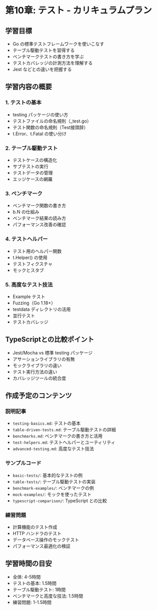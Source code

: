 # 第10章: テスト - カリキュラムプラン

## 学習目標

- Go の標準テストフレームワークを使いこなす
- テーブル駆動テストを習得する
- ベンチマークテストの書き方を学ぶ
- テストカバレッジの計測方法を理解する
- Jest などとの違いを把握する

## 学習内容の概要

### 1. テストの基本
- testing パッケージの使い方
- テストファイルの命名規則（_test.go）
- テスト関数の命名規則（Test接頭辞）
- t.Error、t.Fatal の使い分け

### 2. テーブル駆動テスト
- テストケースの構造化
- サブテストの実行
- テストデータの管理
- エッジケースの網羅

### 3. ベンチマーク
- ベンチマーク関数の書き方
- b.N の仕組み
- ベンチマーク結果の読み方
- パフォーマンス改善の確認

### 4. テストヘルパー
- テスト用のヘルパー関数
- t.Helper() の使用
- テストフィクスチャ
- モックとスタブ

### 5. 高度なテスト技法
- Example テスト
- Fuzzing（Go 1.18+）
- testdata ディレクトリの活用
- 並行テスト
- テストカバレッジ

## TypeScriptとの比較ポイント

- Jest/Mocha vs 標準 testing パッケージ
- アサーションライブラリの有無
- モックライブラリの違い
- テスト実行方法の違い
- カバレッジツールの統合度

## 作成予定のコンテンツ

### 説明記事
- `testing-basics.md`: テストの基本
- `table-driven-tests.md`: テーブル駆動テストの詳細
- `benchmarks.md`: ベンチマークの書き方と活用
- `test-helpers.md`: テストヘルパーとユーティリティ
- `advanced-testing.md`: 高度なテスト技法

### サンプルコード
- `basic-tests/`: 基本的なテストの例
- `table-tests/`: テーブル駆動テストの実装
- `benchmark-examples/`: ベンチマークの例
- `mock-examples/`: モックを使ったテスト
- `typescript-comparison/`: TypeScript との比較

### 練習問題
- 計算機能のテスト作成
- HTTP ハンドラのテスト
- データベース操作のモックテスト
- パフォーマンス最適化の検証

## 学習時間の目安

- 全体: 4-5時間
- テストの基本: 1.5時間
- テーブル駆動テスト: 1時間
- ベンチマークと高度な技法: 1.5時間
- 練習問題: 1-1.5時間